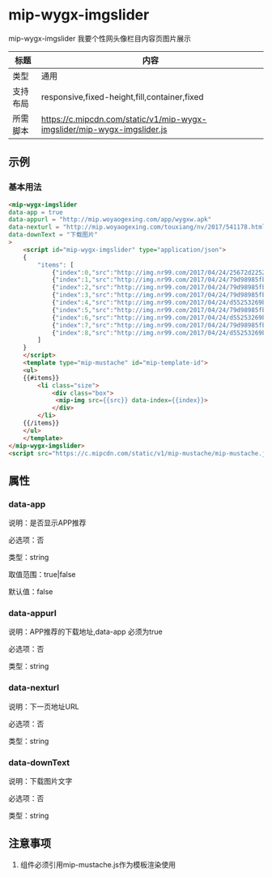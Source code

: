 # mip-wygx-imgslider

mip-wygx-imgslider 我要个性网头像栏目内容页图片展示

标题|内容
----|----
类型|通用
支持布局|responsive,fixed-height,fill,container,fixed
所需脚本|https://c.mipcdn.com/static/v1/mip-wygx-imgslider/mip-wygx-imgslider.js
## 示例

### 基本用法
```html
<mip-wygx-imgslider
data-app = true
data-appurl = "http://mip.woyaogexing.com/app/wygxw.apk"
data-nexturl = "http://mip.woyaogexing.com/touxiang/nv/2017/541178.html"
data-downText = "下载图片"
>
	<script id="mip-wygx-imgslider" type="application/json">
	{
		"items": [
			{"index":0,"src":"http://img.nr99.com/2017/04/24/25672d2252327195_600x600.jpg"},
			{"index":1,"src":"http://img.nr99.com/2017/04/24/79d98985fb2d061d_600x600.jpg"},
			{"index":2,"src":"http://img.nr99.com/2017/04/24/79d98985fb2d061d_600x600.jpg"},
			{"index":3,"src":"http://img.nr99.com/2017/04/24/79d98985fb2d061d_600x600.jpg"},
			{"index":4,"src":"http://img.nr99.com/2017/04/24/d55253269bd25466_600x600.jpg"},
			{"index":5,"src":"http://img.nr99.com/2017/04/24/79d98985fb2d061d_600x600.jpg"},
			{"index":6,"src":"http://img.nr99.com/2017/04/24/d55253269bd25466_600x600.jpg"},
			{"index":7,"src":"http://img.nr99.com/2017/04/24/79d98985fb2d061d_600x600.jpg"},
			{"index":8,"src":"http://img.nr99.com/2017/04/24/d55253269bd25466_600x600.jpg"}
		]
	}
	</script>
	<template type="mip-mustache" id="mip-template-id">
	<ul>
	{{#items}}
		<li class="size">
            <div class="box">
             <mip-img src={{src}} data-index={{index}}>
            </div>
        </li>
    {{/items}}
    </ul>
	</template>
</mip-wygx-imgslider>
<script src="https://c.mipcdn.com/static/v1/mip-mustache/mip-mustache.js"></script>
```

## 属性

### data-app

说明：是否显示APP推荐

必选项：否

类型：string

取值范围：true|false

默认值：false

### data-appurl

说明：APP推荐的下载地址,data-app 必须为true

必选项：否

类型：string

### data-nexturl

说明：下一页地址URL

必选项：否

类型：string

### data-downText

说明：下载图片文字

必选项：否

类型：string

## 注意事项
1. 组件必须引用mip-mustache.js作为模板渲染使用

